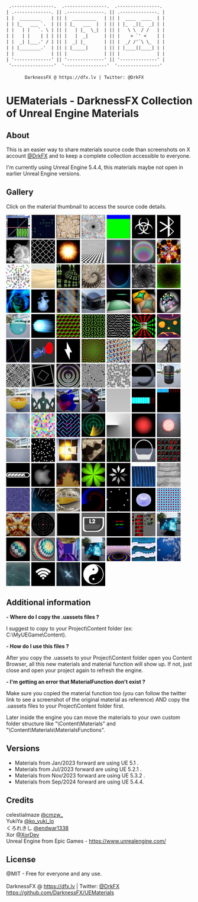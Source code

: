      .----------------.  .----------------.  .----------------. 
    | .--------------. || .--------------. || .--------------. |
    | |  ________    | || |  _________   | || |  ____  ____  | |
    | | |_   ___ `.  | || | |_   ___  |  | || | |_  _||_  _| | |
    | |   | |   `. \ | || |   | |_  \_|  | || |   \ \  / /   | |
    | |   | |    | | | || |   |  _|      | || |    > `' <    | |
    | |  _| |___.' / | || |  _| |_       | || |  _/ /'`\ \_  | |
    | | |________.'  | || | |_____|      | || | |____||____| | |
    | |              | || |              | || |              | |
    | '--------------' || '--------------' || '--------------' |
     '----------------'  '----------------'  '----------------' 

           DarknessFX @ https://dfx.lv | Twitter: @DrkFX

# UEMaterials - DarknessFX Collection of Unreal Engine Materials

## About

This is an easier way to share materials source code than screenshots on X account <a href="https://x.com/DrkFX" target="_blank">@DrkFX</a> and to keep a complete collection accessible to everyone.<br/>

I'm currently using Unreal Engine 5.4.4, this materials maybe not open in earlier Unreal Engine versions.

## Gallery

Click on the material thumbnail to access the source code details.

<a href="Sourcecode/Debugger.md"><img src="Sourcecode/Debugger_00.png" width="64px" /></a>
<a href="Sourcecode/M_BackgroundAnim.md"><img src="Sourcecode/M_BackgroundAnim_00.gif" width="64px" /></a>
<a href="Sourcecode/M_Bandlimited.md"><img src="Sourcecode/M_Bandlimited_00.gif" width="64px" /></a>
<a href="Sourcecode/M_Bandlimited2.md"><img src="Sourcecode/M_Bandlimited2_00.jpeg" width="64px" /></a>
<a href="Sourcecode/M_BasicTexCoordCamera.md"><img src="Sourcecode/M_BasicTexCoordCamera_00.jpeg" width="64px" /></a>
<a href="Sourcecode/M_BioHazard.md"><img src="Sourcecode/M_BioHazard_00.jpeg" width="64px" /></a>
<a href="Sourcecode/M_Bluetooth.md"><img src="Sourcecode/M_Bluetooth_00.jpeg" width="64px" /></a>
<a href="Sourcecode/M_BubbleUniverse.md"><img src="Sourcecode/M_BubbleUniverse_00.jpeg" width="64px" /></a>
<a href="Sourcecode/M_CairoTiling.md"><img src="Sourcecode/M_CairoTiling_00.jpeg" width="64px" /></a>
<a href="Sourcecode/M_CheapFire.md"><img src="Sourcecode/M_CheapFire_00.jpeg" width="64px" /></a>
<a href="Sourcecode/M_CheckerPattern.md"><img src="Sourcecode/M_CheckerPattern_00.jpeg" width="64px" /></a>
<a href="Sourcecode/M_Christmas2024.md"><img src="Sourcecode/M_Christmas2024_00.jpeg" width="64px" /></a>
<a href="Sourcecode/M_CircleGlow.md"><img src="Sourcecode/M_CircleGlow_00.png" width="64px" /></a>
<a href="Sourcecode/M_Circuits.md"><img src="Sourcecode/M_Circuits_00.jpeg" width="64px" /></a>
<a href="Sourcecode/M_CircularWave.md"><img src="Sourcecode/M_CircularWave_00.jpeg" width="64px" /></a>
<a href="Sourcecode/M_Desert.md"><img src="Sourcecode/M_Desert_00.jpeg" width="64px" /></a>
<a href="Sourcecode/M_DrosteZoom1.md"><img src="Sourcecode/M_DrosteZoom1_00.jpeg" width="64px" /></a>
<a href="Sourcecode/M_DrosteZoom2.md"><img src="Sourcecode/M_DrosteZoom2_00.jpeg" width="64px" /></a>
<a href="Sourcecode/M_Eclipse.md"><img src="Sourcecode/M_Eclipse_00.jpeg" width="64px" /></a>
<a href="Sourcecode/M_EndlessTunnel.md"><img src="Sourcecode/M_EndlessTunnel_00.jpeg" width="64px" /></a>
<a href="Sourcecode/M_EndlessTunnel_2.md"><img src="Sourcecode/M_EndlessTunnel_2_00.jpeg" width="64px" /></a>
<a href="Sourcecode/M_EndlessTunnel_3.md"><img src="Sourcecode/M_EndlessTunnel_3_00.jpeg" width="64px" /></a>
<a href="Sourcecode/M_Flame.md"><img src="Sourcecode/M_Flame_00.jpeg" width="64px" /></a>
<a href="Sourcecode/M_Flow.md"><img src="Sourcecode/M_Flow_00.jpeg" width="64px" /></a>
<a href="Sourcecode/M_FresnelRefraction.md"><img src="Sourcecode/M_FresnelRefraction_00.jpeg" width="64px" /></a>
<a href="Sourcecode/M_Glass_01.md"><img src="Sourcecode/M_Glass_01_00.jpeg" width="64px" /></a>
<a href="Sourcecode/M_Glass_02.md"><img src="Sourcecode/M_Glass_02_00.jpeg" width="64px" /></a>
<a href="Sourcecode/M_Glass_03.md"><img src="Sourcecode/M_Glass_03_00.jpeg" width="64px" /></a>
<a href="Sourcecode/M_Glass_04.md"><img src="Sourcecode/M_Glass_04_00.jpeg" width="64px" /></a>
<a href="Sourcecode/M_Hadouken.md"><img src="Sourcecode/M_Hadouken_00.jpeg" width="64px" /></a>
<a href="Sourcecode/M_HexUV_2.md"><img src="Sourcecode/M_HexUV_2_00.jpeg" width="64px" /></a>
<a href="Sourcecode/M_HilbertCurve.md"><img src="Sourcecode/M_HilbertCurve_00.jpeg" width="64px" /></a>
<a href="Sourcecode/M_HiTechWeave.md"><img src="Sourcecode/M_HiTechWeave_00.jpeg" width="64px" /></a>
<a href="Sourcecode/M_InfinityMirror.md"><img src="Sourcecode/M_InfinityMirror_00.jpeg" width="64px" /></a>
<a href="Sourcecode/M_LavaLamp.md"><img src="Sourcecode/M_LavaLamp_00.jpeg" width="64px" /></a>
<a href="Sourcecode/M_LerpViz.md"><img src="Sourcecode/M_LerpViz_00.jpeg" width="64px" /></a>
<a href="Sourcecode/M_LightCone.md"><img src="Sourcecode/M_LightCone_00.png" width="64px" /></a>
<a href="Sourcecode/M_LightningBolt.md"><img src="Sourcecode/M_LightningBolt_00.jpeg" width="64px" /></a>
<a href="Sourcecode/M_LogPolarMapping.md"><img src="Sourcecode/M_LogPolarMapping_00.jpeg" width="64px" /></a>
<a href="Sourcecode/M_Marbles.md"><img src="Sourcecode/M_Marbles_00.png" width="64px" /></a>
<a href="Sourcecode/M_MeshOverlay_Basic.md"><img src="Sourcecode/M_MeshOverlay_Basic_00.jpeg" width="64px" /></a>
<a href="Sourcecode/M_MeshOverlay_FresnelRefraction.md"><img src="Sourcecode/M_MeshOverlay_FresnelRefraction_00.jpeg" width="64px" /></a>
<a href="Sourcecode/M_ModMod.md"><img src="Sourcecode/M_ModMod_00.jpeg" width="64px" /></a>
<a href="Sourcecode/M_Motion_Scale_02.md"><img src="Sourcecode/M_Motion_Scale_02_00.jpeg" width="64px" /></a>
<a href="Sourcecode/M_NeonSpades.md"><img src="Sourcecode/M_NeonSpades_00.jpeg" width="64px" /></a>
<a href="Sourcecode/M_Noise2DSin.md"><img src="Sourcecode/M_Noise2DSin_00.jpeg" width="64px" /></a>
<a href="Sourcecode/M_NoiseWorleyChebyshev.md"><img src="Sourcecode/M_NoiseWorleyChebyshev_00.jpeg" width="64px" /></a>
<a href="Sourcecode/M_Normalless.md"><img src="Sourcecode/M_Normalless_00.jpeg" width="64px" /></a>
<a href="Sourcecode/M_ObjectSize.md"><img src="Sourcecode/M_ObjectSize_00.jpeg" width="64px" /></a>
<a href="Sourcecode/M_OrangeWPO.md"><img src="Sourcecode/M_OrangeWPO_00.jpeg" width="64px" /></a>
<a href="Sourcecode/M_OverlayWireframe.md"><img src="Sourcecode/M_OverlayWireframe_00.jpeg" width="64px" /></a>
<a href="Sourcecode/M_ParallaxShaped.md"><img src="Sourcecode/M_ParallaxShaped_00.jpeg" width="64px" /></a>
<a href="Sourcecode/M_PixelArt_Upscaling.md"><img src="Sourcecode/M_PixelArt_Upscaling_00.jpeg" width="64px" /></a>
<a href="Sourcecode/M_ProgressBar.md"><img src="Sourcecode/M_ProgressBar_00.jpeg" width="64px" /></a>
<a href="Sourcecode/M_ProgressH_Simple.md"><img src="Sourcecode/M_ProgressH_Simple_00.jpeg" width="64px" /></a>
<a href="Sourcecode/M_ProgressH_Simplev2.md"><img src="Sourcecode/M_ProgressH_Simplev2_00.jpeg" width="64px" /></a>
<a href="Sourcecode/M_ProteanClouds.md"><img src="Sourcecode/M_ProteanClouds_00.jpeg" width="64px" /></a>
<a href="Sourcecode/M_PuzzlePieces.md"><img src="Sourcecode/M_PuzzlePieces_00.jpeg" width="64px" /></a>
<a href="Sourcecode/M_QuadTruchetWeave.md"><img src="Sourcecode/M_QuadTruchetWeave_00.jpeg" width="64px" /></a>
<a href="Sourcecode/M_RadarSonar.md"><img src="Sourcecode/M_RadarSonar_00.jpeg" width="64px" /></a>
<a href="Sourcecode/M_RadialGradientZ.md"><img src="Sourcecode/M_RadialGradientZ_00.jpeg" width="64px" /></a>
<a href="Sourcecode/M_RainDrops.md"><img src="Sourcecode/M_RainDrops_00.jpeg" width="64px" /></a>
<a href="Sourcecode/M_RainDropsHLSL.md"><img src="Sourcecode/M_RainDropsHLSL_00.jpeg" width="64px" /></a>
<a href="Sourcecode/M_RainDropsOverlay.md"><img src="Sourcecode/M_RainDropsOverlay_00.jpeg" width="64px" /></a>
<a href="Sourcecode/M_RandomDots.md"><img src="Sourcecode/M_RandomDots_00.jpeg" width="64px" /></a>
<a href="Sourcecode/M_Retroreflective.md"><img src="Sourcecode/M_Retroreflective_00.jpeg" width="64px" /></a>
<a href="Sourcecode/M_SciFi_01.md"><img src="Sourcecode/M_SciFi_01_00.jpeg" width="64px" /></a>
<a href="Sourcecode/M_ScrollText.md"><img src="Sourcecode/M_ScrollText_00.jpeg" width="64px" /></a>
<a href="Sourcecode/M_SDF_CirclesOperations.md"><img src="Sourcecode/M_SDF_CirclesOperations_00.jpeg" width="64px" /></a>
<a href="Sourcecode/M_SDF_CirclesOperations_Study.md"><img src="Sourcecode/M_SDF_CirclesOperations_Study_00.jpeg" width="64px" /></a>
<a href="Sourcecode/M_SDF_ProgressBar.md"><img src="Sourcecode/M_SDF_ProgressBar_00.jpeg" width="64px" /></a>
<a href="Sourcecode/M_SDFAppleLogo.md"><img src="Sourcecode/M_SDFAppleLogo_00.jpeg" width="64px" /></a>
<a href="Sourcecode/M_SimpleFlame.md"><img src="Sourcecode/M_SimpleFlame_00.png" width="64px" /></a>
<a href="Sourcecode/M_SimpleClover.md"><img src="Sourcecode/M_SimpleClover_00.jpeg" width="64px" /></a>
<a href="Sourcecode/M_SpinnerRhombus.md"><img src="Sourcecode/M_SpinnerRhombus_00.jpeg" width="64px" /></a>
<a href="Sourcecode/M_SquaredWaves.md"><img src="Sourcecode/M_SquaredWaves_00.jpeg" width="64px" /></a>
<a href="Sourcecode/M_Stair.md"><img src="Sourcecode/M_Stair_00.jpeg" width="64px" /></a>
<a href="Sourcecode/M_Starfield.md"><img src="Sourcecode/M_Starfield_00.jpeg" width="64px" /></a>
<a href="Sourcecode/M_StarTrails.md"><img src="Sourcecode/M_StarTrails_00.jpeg" width="64px" /></a>
<a href="Sourcecode/M_SwirlRipples.md"><img src="Sourcecode/M_SwirlRipples_00.jpeg" width="64px" /></a>
<a href="Sourcecode/M_SwordSlash.md"><img src="Sourcecode/M_SwordSlash_00.jpeg" width="64px" /></a>
<a href="Sourcecode/M_Throbber.md"><img src="Sourcecode/M_Throbber_00.jpeg" width="64px" /></a>
<a href="Sourcecode/M_TorusDots.md"><img src="Sourcecode/M_TorusDots_00.jpeg" width="64px" /></a>
<a href="Sourcecode/M_TruchetMin.md"><img src="Sourcecode/M_TruchetMin_00.jpeg" width="64px" /></a>
<a href="Sourcecode/M_Twigl_01.md"><img src="Sourcecode/M_Twigl_01_00.jpeg" width="64px" /></a>
<a href="Sourcecode/M_UI_AxisViewer.md"><img src="Sourcecode/M_UI_AxisViewer_00.jpeg" width="64px" /></a>
<a href="Sourcecode/M_UI_Border.md"><img src="Sourcecode/M_UI_Border_00.jpeg" width="64px" /></a>
<a href="Sourcecode/M_UI_TextureBorder.md"><img src="Sourcecode/M_UI_TextureBorder_00.jpeg" width="64px" /></a>
<a href="Sourcecode/M_UISize.md"><img src="Sourcecode/M_UISize_00.jpeg" width="64px" /></a>
<a href="Sourcecode/M_UVPlayground.md"><img src="Sourcecode/M_UVPlayground_00.jpeg" width="64px" /></a>
<a href="Sourcecode/M_UVScaledToTex.md"><img src="Sourcecode/M_UVScaledToTex_00.jpeg" width="64px" /></a>
<a href="Sourcecode/M_UVSpherize.md"><img src="Sourcecode/M_UVSpherize_00.jpeg" width="64px" /></a>
<a href="Sourcecode/M_UVSpherizeRotate.md"><img src="Sourcecode/M_UVSpherizeRotate_00.jpeg" width="64px" /></a>
<a href="Sourcecode/M_VPCube.md"><img src="Sourcecode/M_VPCube_00.jpeg" width="64px" /></a>
<a href="Sourcecode/M_UVScaledToTex.md"><img src="Sourcecode/M_UVScaledToTex_00.jpeg" width="64px" /></a>
<a href="Sourcecode/M_VPSwirl.md"><img src="Sourcecode/M_VPSwirl_00.jpeg" width="64px" /></a>
<a href="Sourcecode/M_WaterfallPixelated.md"><img src="Sourcecode/M_WaterfallPixelated_00.jpeg" width="64px" /></a>
<a href="Sourcecode/M_WaterRings.md"><img src="Sourcecode/M_WaterRings_00.jpeg" width="64px" /></a>
<a href="Sourcecode/M_Waves.md"><img src="Sourcecode/M_Waves_00.jpeg" width="64px" /></a>
<a href="Sourcecode/M_WiFi.md"><img src="Sourcecode/M_WiFi_00.jpeg" width="64px" /></a>
<a href="Sourcecode/M_Xploiting.md"><img src="Sourcecode/M_Xploiting_00.jpeg" width="64px" /></a>
<a href="Sourcecode/M_YinYang.md"><img src="Sourcecode/M_YinYang_00.jpeg" width="64px" /></a>


## Additional information

**- Where do I copy the .uassets files ?**

I suggest to copy to your Project\Content folder (ex: C:\MyUEGame\Content\).

**- How do I use this files ?**

After you copy the .uassets to your Project\Content folder open you Content Browser, 
all this new materials and material function will show up. If not, just close and open 
your project again to refresh the engine.

**- I'm getting an error that MaterialFunction don't exist ?**

Make sure you copied the material function too (you can follow the twitter link to see a screenshot of the 
original material as reference) AND copy the .uassets files to your Project\Content folder first. 

Later inside the engine you can move the materials to your own custom folder structure like 
"\Content\Materials" and "\Content\Materials\MaterialsFunctions".

## Versions
- Materials from Jan/2023 forward are using UE 5.1 .<br/>
- Materials from Jul/2023 forward are using UE 5.2.1 .<br/>
- Materials from Nov/2023 forward are using UE 5.3.2 .<br/>
- Materials from Sep/2024 forward are using UE 5.4.4.<br/>

## Credits

celestialmaze <a href="https://twitter.com/cmzw_" target="_blank">@cmzw_</a> <br/>
YukiYa <a href="https://twitter.com/ko_yuki_lo" target="_blank">@ko_yuki_lo</a> <br/>
くろれきし <a href="https://twitter.com/endwar1338" target="_blank">@endwar1338</a> <br/>
Xor <a href="https://twitter.com/XorDev" target="_blank">@XorDev</a> <br/>
Unreal Engine from Epic Games - https://www.unrealengine.com/ <br/>

## License

@MIT - Free for everyone and any use. <br/><br/>
DarknessFX @ <a href="https://dfx.lv" target="_blank">https://dfx.lv</a> | Twitter: <a href="https://twitter.com/DrkFX" target="_blank">@DrkFX</a> <br/>https://github.com/DarknessFX/UEMaterials




